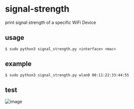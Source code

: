 # signal-strength
print signal strength of a specific WiFi Device

## usage
```
$ sudo python3 signal_strength.py <interface> <mac>
```

## example
```
$ sudo python3 signal_strength.py wlan0 00:11:22:33:44:55
```

## test
![image](https://user-images.githubusercontent.com/76428047/217242314-7835efa8-925c-4478-afc3-af2017be26b3.png)

